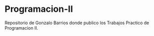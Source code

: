 # Programacion-II
Repositorio de Gonzalo Barrios donde publico los Trabajos Practico de Programacion II.
